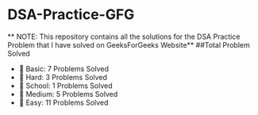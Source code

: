 # DSA-Practice-GFG

 ** NOTE: This repository contains all the solutions for the DSA Practice Problem that I have solved on GeeksForGeeks Website**
 ##Total Problem Solved

- 📂 Basic: 7 Problems Solved
- 📂 Hard: 3 Problems Solved
- 📂 School: 1 Problems Solved
- 📂 Medium: 5 Problems Solved
- 📂 Easy: 11 Problems Solved
